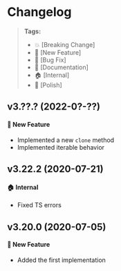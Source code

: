 Changelog
=========

> **Tags:**
> - :boom:       [Breaking Change]
> - :rocket:     [New Feature]
> - :bug:        [Bug Fix]
> - :memo:       [Documentation]
> - :house:      [Internal]
> - :nail_care:  [Polish]

## v3.??.? (2022-0?-??)

#### :rocket: New Feature

* Implemented a new `clone` method
* Implemented iterable behavior

## v3.22.2 (2020-07-21)

#### :house: Internal

* Fixed TS errors

## v3.20.0 (2020-07-05)

#### :rocket: New Feature

* Added the first implementation
